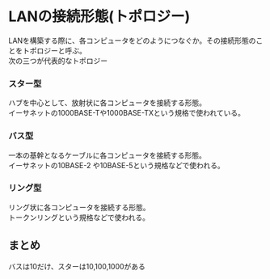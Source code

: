 # LANの接続形態(トポロジー)

LANを構築する際に、各コンピュータをどのようにつなぐか。その接続形態のことをトポロジーと呼ぶ。  
次の三つが代表的なトポロジー

### スター型

ハブを中心として、放射状に各コンピュータを接続する形態。  
イーサネットの1000BASE-Tや1000BASE-TXという規格で使われている。  

### バス型

一本の基幹となるケーブルに各コンピュータを接続する形態。  
イーサネットの10BASE-2 や10BASE-5という規格などで使われる。  

### リング型

リング状に各コンピュータを接続する形態。  
トークンリングという規格などで使われる。  


## まとめ

バスは10だけ、スターは10,100,1000がある
